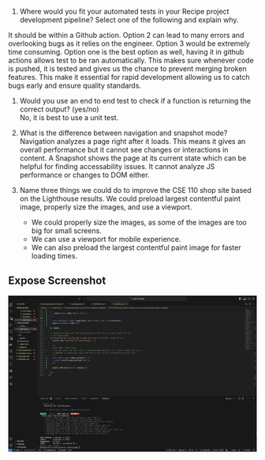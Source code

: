
1. Where would you fit your automated tests in your Recipe project development pipeline? Select one of the following and explain why.  
 
It should be within a Github action. Option 2 can lead to many errors and overlooking bugs as it relies on the engineer. Option 3 would be extremely time consuming. Option one is the best option as well, having it in github actions allows test to be ran automatically. This makes sure whenever code is pushed, it is tested and gives us the chance to prevent merging broken features. This make it essential for rapid development allowing us to catch bugs early and ensure quality standards.


1. Would you use an end to end test to check if a function is returning the correct output? (yes/no)  
No, it is best to use a unit test.

1. What is the difference between navigation and snapshot mode?
   Navigation analyzes a page right after it loads. This means it gives an overall performance but it cannot see changes or interactions in content.
   A Snapshot shows the page at its current state which can be helpful for finding accessability issues. It cannot analyze JS performance or changes to DOM either.

2. Name three things we could do to improve the CSE 110 shop site based on the Lighthouse results.
   We could preload largest contentful paint image, properly size the images, and use a viewport.
    - We could properly size the images, as some of the images are too big for small screens.
    - We can use a viewport for mobile experience.
    - We can also preload the largest contentful paint image for faster loading times.

## Expose Screenshot

![Test](expose.png)